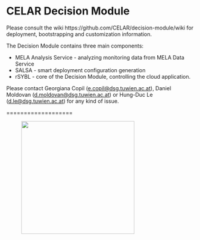 <h1>CELAR Decision Module</h1>
Please consult the wiki https://github.com/CELAR/decision-module/wiki for deployment, bootstrapping and customization information.

The Decision Module contains three main components:
- MELA Analysis Service - analyzing monitoring data from MELA Data Service
- SALSA - smart deployment configuration generation
- rSYBL - core of the Decision Module, controlling the cloud application.

Please contact Georgiana Copil (e.copil@dsg.tuwien.ac.at), Daniel Moldovan (d.moldovan@dsg.tuwien.ac.at) or Hung-Duc Le (d.le@dsg.tuwien.ac.at) for any kind of issue.

===================

<figure>
<img src="http://www.celarcloud.eu/wp-content/uploads/2012/12/Celar.png" width="300px" >
</figure> 
